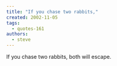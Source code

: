 ```yaml
---
title: "If you chase two rabbits,"
created: 2002-11-05
tags: 
  - quotes-161
authors: 
  - steve
---
```


If you chase two rabbits, both will escape.
